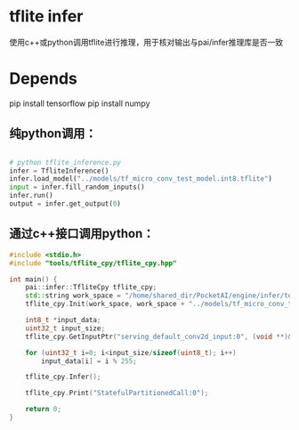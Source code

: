 # tflite infer

使用c++或python调用tflite进行推理，用于核对输出与pai/infer推理库是否一致

# Depends
pip install tensorflow
pip install numpy

## 纯python调用：

```python

# python tflite_inference.py
infer = TfliteInference()
infer.load_model("../models/tf_micro_conv_test_model.int8.tflite")
input = infer.fill_random_inputs()
infer.run()
output = infer.get_output(0)

```

## 通过c++接口调用python：

```C++
#include <stdio.h>
#include "tools/tflite_cpy/tflite_cpy.hpp"

int main() {
    pai::infer::TfliteCpy tflite_cpy;
    std::string work_space = "/home/shared_dir/PocketAI/engine/infer/tools/tflite_cpy/";
    tflite_cpy.Init(work_space, work_space + "../models/tf_micro_conv_test_model.int8.tflite");

    int8_t *input_data;
    uint32_t input_size;
    tflite_cpy.GetInputPtr("serving_default_conv2d_input:0", (void **)&input_data, &input_size);

    for (uint32_t i=0; i<input_size/sizeof(uint8_t); i++)
        input_data[i] = i % 255;

    tflite_cpy.Infer();

    tflite_cpy.Print("StatefulPartitionedCall:0");

    return 0;
}
```